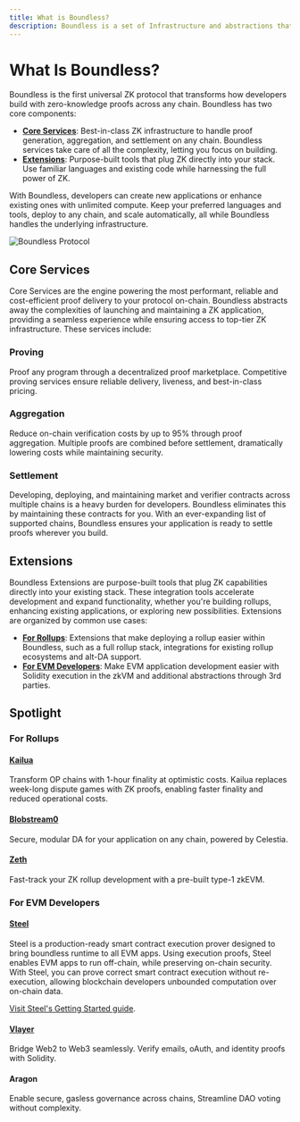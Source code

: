 ```yaml
---
title: What is Boundless?
description: Boundless is a set of Infrastructure and abstractions that provide the best place to develop your application, regardless of where you are.
---
```


# What Is Boundless?

Boundless is the first universal ZK protocol that transforms how developers build with zero-knowledge proofs across any chain. Boundless has two core components:

- [**Core Services**](#core-services): Best-in-class ZK infrastructure to handle proof generation, aggregation, and settlement on any chain. Boundless services take care of all the complexity, letting you focus on building.
- [**Extensions**](#extensions): Purpose-built tools that plug ZK directly into your stack. Use familiar languages and existing code while harnessing the full power of ZK.

With Boundless, developers can create new applications or enhance existing ones with unlimited compute. Keep your preferred languages and tools, deploy to any chain, and scale automatically, all while Boundless handles the underlying infrastructure.

![Boundless Protocol](/protocol.png)

## Core Services

Core Services are the engine powering the most performant, reliable and cost-efficient proof delivery to your protocol on-chain. Boundless abstracts away the complexities of launching and maintaining a ZK application, providing a seamless experience while ensuring access to top-tier ZK infrastructure. These services include:

### Proving

Proof any program through a decentralized proof marketplace. Competitive proving services ensure reliable delivery, liveness, and best-in-class pricing.

### Aggregation

Reduce on-chain verification costs by up to 95% through proof aggregation. Multiple proofs are combined before settlement, dramatically lowering costs while maintaining security.

### Settlement

Developing, deploying, and maintaining market and verifier contracts across multiple chains is a heavy burden for developers. Boundless eliminates this by maintaining these contracts for you. With an ever-expanding list of supported chains, Boundless ensures your application is ready to settle proofs wherever you build.

## Extensions

Boundless Extensions are purpose-built tools that plug ZK capabilities directly into your existing stack. These integration tools accelerate development and expand functionality, whether you're building rollups, enhancing existing applications, or exploring new possibilities. Extensions are organized by common use cases:

- [**For Rollups**](#for-rollups): Extensions that make deploying a rollup easier within Boundless, such as a full rollup stack, integrations for existing rollup ecosystems and alt-DA support.
- [**For EVM Developers**](#for-evm-developers): Make EVM application development easier with Solidity execution in the zkVM and additional abstractions through 3rd parties.

## Spotlight

### For Rollups

#### [Kailua](https://risczero.com/blog/kailua-how-it-works)

Transform OP chains with 1-hour finality at optimistic costs. Kailua replaces week-long dispute games with ZK proofs, enabling faster finality and reduced operational costs.

#### [Blobstream0](https://risczero.com/blog/powering-the-modular-expansion-with-blobstream-zero)

Secure, modular DA for your application on any chain, powered by Celestia.

#### [Zeth](https://risczero.com/zeth)

Fast-track your ZK rollup development with a pre-built type-1 zkEVM.

### For EVM Developers

#### [Steel](https://risczero.com/steel)

Steel is a production-ready smart contract execution prover designed to bring boundless runtime to all EVM apps. Using execution proofs, Steel enables EVM apps to run off-chain, while preserving on-chain security. With Steel, you can prove correct smart contract execution without re-execution, allowing blockchain developers unbounded computation over on-chain data.

[Visit Steel's Getting Started guide](https://github.com/risc0/risc0-ethereum/tree/main/steel#getting-started-with-steel).

#### [Vlayer](https://book.vlayer.xyz)

Bridge Web2 to Web3 seamlessly. Verify emails, oAuth, and identity proofs with Solidity.

#### Aragon

Enable secure, gasless governance across chains, Streamline DAO voting without complexity.
